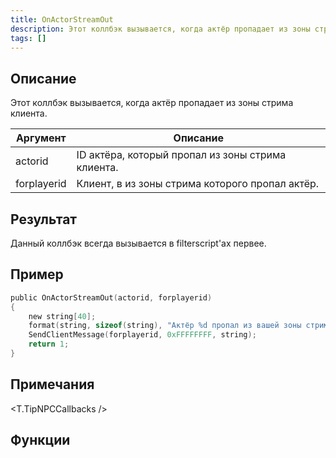 ```yaml
---
title: OnActorStreamOut
description: Этот коллбэк вызывается, когда актёр пропадает из зоны стрима клиента.
tags: []
---
```


<VersionWarn name='callback' version='SA-MP 0.3.7' />

## Описание

Этот коллбэк вызывается, когда актёр пропадает из зоны стрима клиента.

| Аргумент        | Описание                                                    |
| ----------- | -------------------------------------------------------------- |
| actorid     | ID актёра, который пропал из зоны стрима клиента. |
| forplayerid | Клиент, в из зоны стрима которого пропал актёр.              |

## Результат

Данный коллбэк всегда вызывается в filterscript'ах первее.

## Пример

```c
public OnActorStreamOut(actorid, forplayerid)
{
    new string[40];
    format(string, sizeof(string), "Актёр %d пропал из вашей зоны стрима.", actorid);
    SendClientMessage(forplayerid, 0xFFFFFFFF, string);
    return 1;
}
```

## Примечания

<T.TipNPCCallbacks />

## Функции
